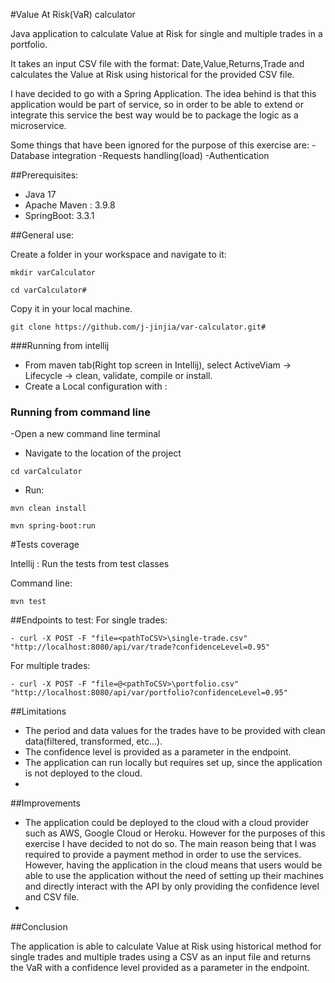 #Value At Risk(VaR) calculator

Java application to calculate Value at Risk for single and multiple trades in a portfolio.

It takes an input CSV file with the format: Date,Value,Returns,Trade and calculates the Value at Risk using historical 
for the provided CSV file. 

I have decided to go with a Spring Application. The idea behind is that this application would be part of service,
so in order to be able to extend or integrate this service the best way would be to package the logic as a microservice.

Some things that have been ignored for the purpose of this exercise are:
-Database integration
-Requests handling(load)
-Authentication


##Prerequisites:

- Java 17 
- Apache Maven : 3.9.8
- SpringBoot: 3.3.1

##General use:

Create a folder in your workspace and navigate to it:
```
mkdir varCalculator
```
```
cd varCalculator#
```

Copy it in your local machine. 
```
git clone https://github.com/j-jinjia/var-calculator.git#
```


###Running from intellij

- From maven tab(Right top screen in Intellij), select ActiveViam -> Lifecycle -> clean, validate, compile or install.
- Create a Local configuration with :

### Running from command line

-Open a new command line terminal 
- Navigate to the location of the project
```
cd varCalculator
```
- Run:
```
mvn clean install
 ```
```
mvn spring-boot:run
```

#Tests coverage

Intellij : 
Run the tests from test classes

Command line:
```
mvn test
```

##Endpoints to test:
For single trades:
```
- curl -X POST -F "file=<pathToCSV>\single-trade.csv" "http://localhost:8080/api/var/trade?confidenceLevel=0.95"
```
For multiple trades:
```
- curl -X POST -F "file=@<pathToCSV>\portfolio.csv" "http://localhost:8080/api/var/portfolio?confidenceLevel=0.95"
```

##Limitations
- The period and data values for the trades have to be provided with clean data(filtered, transformed, etc...).
- The confidence level is provided as a parameter in the endpoint. 
- The application can run locally but requires set up, since the application is not deployed to the cloud. 
- 

##Improvements
- The application could be deployed to the cloud with a cloud provider such as AWS, Google Cloud or Heroku. However for
the purposes of this exercise I have decided to not do so. The main reason being that I was required to provide a
payment method in order to use the services.
However, having the application in the cloud means that users would be able to use the application without the need of 
setting up their machines and directly interact with the API by only providing the confidence level and CSV file.
- 
##Conclusion

The application is able to calculate Value at Risk using historical method for single trades and multiple trades using 
a CSV as an input file and returns the VaR with a confidence level provided as a parameter in the endpoint.
